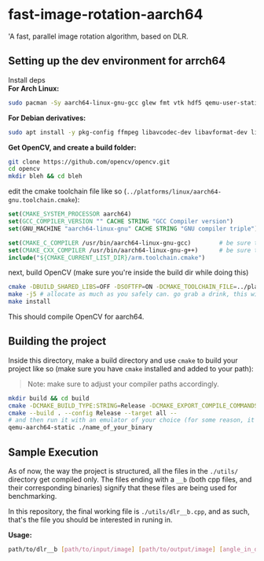 # fast-image-rotation-aarch64
'A fast, parallel image rotation algorithm, based on DLR.

## Setting up the dev environment for arrch64

Install deps</br>
**For Arch Linux:**
```sh
sudo pacman -Sy aarch64-linux-gnu-gcc glew fmt vtk hdf5 qemu-user-static # or whichever version of the aarch64 gcc compiler you're using
```

**For Debian derivatives:**
```sh
sudo apt install -y pkg-config ffmpeg libavcodec-dev libavformat-dev libswscale-dev libgtk-4-dev libdc1394-25 libdc1394-dev libjpeg-dev libpng-dev libtiff-dev jasper gcc-10-aarch64-linux-gnu g++-10-aarch64-linux-gnu qemu-user-static
```

**Get OpenCV, and create a build folder:**
```sh
git clone https://github.com/opencv/opencv.git
cd opencv
mkdir bleh && cd bleh
```

edit the cmake toolchain file like so (`../platforms/linux/aarch64-gnu.toolchain.cmake`):
```cmake
set(CMAKE_SYSTEM_PROCESSOR aarch64)
set(GCC_COMPILER_VERSION "" CACHE STRING "GCC Compiler version")
set(GNU_MACHINE "aarch64-linux-gnu" CACHE STRING "GNU compiler triple")

set(CMAKE_C_COMPILER /usr/bin/aarch64-linux-gnu-gcc)        # be sure to set the correct paths for your system
set(CMAKE_CXX_COMPILER /usr/bin/aarch64-linux-gnu-g++)      # be sure to set the correct paths for your system
include("${CMAKE_CURRENT_LIST_DIR}/arm.toolchain.cmake")
```

next, build OpenCV (make sure you're inside the build dir while doing this)
```sh
cmake -DBUILD_SHARED_LIBS=OFF -DSOFTFP=ON -DCMAKE_TOOLCHAIN_FILE=../platforms/linux/aarch64-gnu.toolchain.cmake .. # we need static libs, and a softp version too (yea, doing it without softp makes gcc really mad)
make -j5 # allocate as much as you safely can. go grab a drink, this will take a while .-.
make install
```


This should compile OpenCV for aarch64.

## Building the project

Inside this directory, make a build directory and use `cmake` to build your project like so (make sure you have `cmake` installed and added to your path):
> Note: make sure to adjust your compiler paths accordingly.
```sh
mkdir build && cd build
cmake -DCMAKE_BUILD_TYPE:STRING=Release -DCMAKE_EXPORT_COMPILE_COMMANDS:BOOL=TRUE -DCMAKE_C_COMPILER:FILEPATH=/usr/bin/aarch64-linux-gnu-gcc -DCMAKE_CXX_COMPILER:FILEPATH=/usr/bin/aarch64-linux-gnu-g++ --no-warn-unused-cli -S .. -B . -G "Unix Makefiles"
cmake --build . --config Release --target all --
# and then run it with an emulator of your choice (for some reason, it seems to run as is on Ubuntu)
qemu-aarch64-static ./name_of_your_binary
```


## Sample Execution

As of now, the way the project is structured, all the files in the `./utils/` directory get compiled only. The files ending with a `__b` (both cpp files, and their corresponding binaries) signify that these files are being used for benchmarking.

In this repository, the final working file is `./utils/dlr__b.cpp`, and as such, that's the file you should be interested in runing in.

**Usage:**
```sh
path/to/dlr__b [path/to/input/image] [path/to/output/image] [angle_in_degrees]
```
